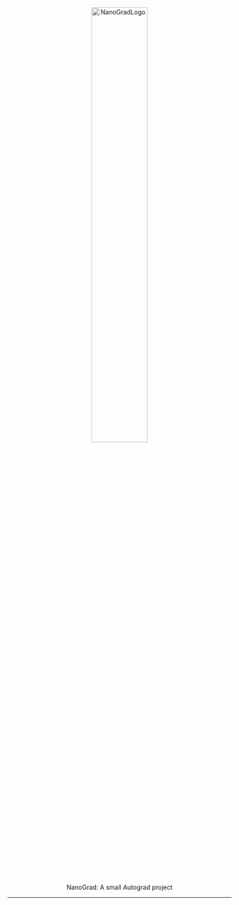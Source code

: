 <div align="center">

<picture>
  <img alt="NanoGradLogo" src="" width="50%" height="50%">
</picture>

NanoGrad: A small Autograd project

</div>

---
